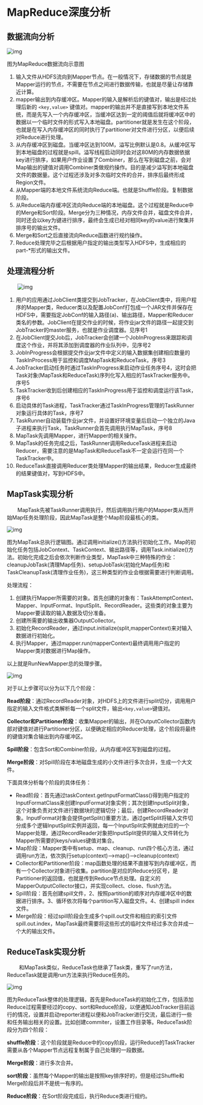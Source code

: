 # MapReduce深度分析

## 数据流向分析

![img](https://images2015.cnblogs.com/blog/861394/201604/861394-20160423095041366-595791547.png)

图为MapReduce数据流向示意图

1. 输入文件从HDFS流向到Mapper节点。在一般情况下，存储数据的节点就是Mapper运行的节点，不需要在节点之间进行数据传输，也就是尽量让存储靠近计算。
2. mapper输出到内存缓冲区。Mapper的输入是解析后的键值对，输出是经过处理后新的 `<key,value>` 键值对。mapper的输出并不是直接写到本地文件系统，而是先写入一个内存缓冲区，当缓冲区达到一定的阈值后就将缓冲区中的数据以一个临时文件的形式写入本地磁盘。partitioner就是发生在这个阶段，也就是在写入内存缓冲区的同时执行了partitioner对文件进行分区，以便后续对Reduce进行处理。
3. 从内存缓冲区到磁盘。当缓冲区达到100M，溢写比例默认是0.8。从缓冲区写到本地磁盘的过程就是spill。溢写线程启动同时会对这80M的内存数据依据key进行排序，如果用户作业设置了Combiner，那么在写到磁盘之前，会对Map输出的键值对调用Combiner类做规约操作。目的是减少溢写到本地磁盘文件的数据量。这个过程还涉及对多次临时文件的合并，排序后最终形成Region文件。
4. 从Mapper端的本地文件系统流向Reduce端。也就是Shuffle阶段。复制数据阶段。
5. 从Reduce端内存缓冲区流向Reduce端的本地磁盘。这个过程就是Reduce中的Merge和Sort阶段。Merge分为三种情况，内存文件合并，磁盘文件合并，同时还会以key为键进行排序，最终会生成已经对相同key的value进行聚集并排序号的输出文件。
6. Merge和Sort之后直接流向Reduce函数进行规约操作。
7. Reduce处理完毕之后根据用户指定的输出类型写入HDFS中，生成相应的part-*形式的输出文件。

## 处理流程分析

　　![img](https://images2015.cnblogs.com/blog/861394/201604/861394-20160423095116616-1798244353.png)

1. 用户的应用通过JobClient类提交到JobTracker，在JobClient类中，将用户程序的Mapper类，Reducer类以及配置JobConf打包成一个JAR文件并保存在HDFS中，需要指定JobConf的输入路径(a)、输出路径，Mapper和Reducer类名的参数。JobClient在提交作业的时候，将作业jar文件的路径一起提交到JobTracker的master服务，也就是作业调度器。见序号1
2. 在JobClient提交Job后，JobTracker会创建一个JobInProgress来跟踪和调度这个作业，并将其添加到调度器的作业队列中，见序号2
3. JobInProgress会根据提交作业jar文件中定义的输入数据集创建相应数量的TaskInProcess用于监控和调度MapTask和ReduceTask，序号3
4. JobTracker启动任务时通过TaskInProgress来启动作业任务序号4，这时会把Task对象(MapTask和ReduceTask)序列化写入相应的TaskTracker服务中。序号5
5. TaskTracker收到后创建相应的TaskInProgress用于监控和调度运行该Task，序号6
6. 启动具体的Task进程，TaskTracker通过TaskInProgress管理的TaskRunner对象运行具体的Task，序号7
7. TaskRunner自动装载作业jar文件，并设置好环境变量后启动一个独立的Java子进程来执行Task，TaskRunner会首先调用执行MapTask，序号8
8. MapTask先调用Mapper，进行Mapper的相关操作。
9. MapTask的任务完成之后，TaskRunner调用ReduceTask进程来启动Reducer，需要注意的是MapTask和ReduceTask不一定会运行在同一个TaskTracker中。
10. ReduceTask直接调用Reducer类处理Mapper的输出结果，Reducer生成最终的结果键值对，写到HDFS中。

## MapTask实现分析

　　MapTask先被TaskRunner调用执行，然后调用执行用户的Mapper类从而开始Map任务处理阶段，因此MapTask是整个Map阶段最核心的类。

![img](https://images2015.cnblogs.com/blog/861394/201604/861394-20160423095203913-760570961.png)

图为MapTask总执行逻辑图。通过调用initialize()方法执行初始化工作。Map的初始化任务包括JobContext、TaskContext、输出路径等，调用Task.initialize()方法。初始化完成之后会依次判断作业类型，MapTask中三种特殊的作业：cleanupJobTask(清理Map任务)、setupJobTask(初始化Map任务)和TaskCleanupTask(清理作业任务)，这三种类型的作业会根据需要进行判断调用。

处理流程：

1. 创建执行Mapper所需要的对象。首先创建的对象有：TaskAttemptContext、Mapper、InputFormat、InputSplit、RecordReader。这些类的对象主要为Mapper要读取的输入数据及切分准备。
2. 创建所需要的输出收集器OutputCollector。
3. 初始化RecordReader，通过input.initialize(split,mapperContext)来对输入数据进行初始化。
4. 执行Mapper，通过mapper.run(mapperContext)最终调用用户指定的Mapper类对数据进行Map操作。

以上就是RunNewMapper总的处理步骤。

![img](https://images2015.cnblogs.com/blog/861394/201604/861394-20160423095234523-2012054799.png)

对于以上步骤可以分为以下几个阶段：

**Read阶段**：通过RecordReader对象，对HDFS上的文件进行split切分，调用用户指定的输入文件格式类解析每一个split文件，输出`<key,value>`键值对。

**Collector和Partitioner阶段**：收集Mapper的输出，并在OutputCollector函数内部对键值对进行Partitioner分区，以便确定相应的Reducer处理，这个阶段将最终的键值对集合输出到内存缓冲区。

**Spill阶段**：包含Sort和Combiner阶段，从内存缓冲区写到磁盘的过程。

**Merge阶段**：对Spill阶段在本地磁盘生成的小文件进行多次合并，生成一个大文件。

下面具体分析每个阶段的具体任务：

- Read阶段：首先通过taskContext.getInputFormatClass()得到用户指定的InputFormatClass来创建InputFormat对象实例；其次创建InputSplit对象，这个对象负责对文件进行数据块的逻辑切分；最后，创建RecordReader对象。InputFormat对象会提供getSplit()重要方法，通过getSplit将输入文件切分成多个逻辑InputSplit实例并返回，每一个InputSplit实例就由对应的一个Mapper处理，通过RecordReader对象把InputSplit提供的输入文件转化为Mapper所需要的keys/values键值对集合。
- Map阶段：Mapper类中有setup、map、cleanup、run四个核心方法，通过调用run方法，依次执行setup(context)-->map()-->cleanup(context)
- Collector和Partitioner阶段：map函数处理的结果不直接写到内存缓冲区，而有一个Collector对象进行收集。partition是对应的Reduce分区号，是Partitioner的返回值，也就是传到Reduce节点处理。自定义的MapperOutputCollector接口，并实现collect、close、flush方法。
- Spill阶段：首先创建spill文件，2、按照partition的顺序对内存缓冲区中的数据进行排序。3、循环依次将每个partition写入磁盘文件。4、创建spill index文件。
- Merge阶段：经过spill阶段会生成多个spill.out文件和相应的索引文件spill.out.index，MapTask最终需要将这些形式的临时文件经过多次合并成一个大的输出文件。

## ReduceTask实现分析

 　　和MapTask类似，ReduceTask也继承了Task类，重写了run方法，ReduceTask就是调用run方法来执行Reduce任务的。

![img](https://images2015.cnblogs.com/blog/861394/201604/861394-20160423095340429-1654826351.png)

图为ReduceTask整体的处理逻辑，首先是ReduceTask的初始化工作，包括添加Reduce过程需要经过的copy、sort和Reduce阶段，以便通知JobTracker目前运行的情况，设置并启动reporter进程以便和JobTracker进行交流，最后进行一些和任务输出相关的设置。比如创建commiter，设置工作目录等。ReduceTask阶段分为四个阶段：

**shuffle阶段**：这个阶段就是Reduce中的copy阶段，运行Reduce的TaskTracker需要从各个Mapper节点远程复制属于自己处理的一段数据。

**Merge阶段**：进行多次合并。

**sort阶段**：虽然每个Mapper的输出是按照key排序好的，但是经过Shuffle和Merge阶段后并不是统一有序的。

**Reduce阶段**：在Sort阶段完成后，执行Reduce类进行规约。